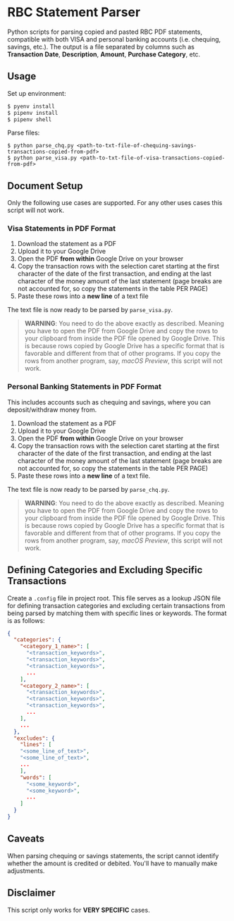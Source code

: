 # RBC Statement Parser

Python scripts for parsing copied and pasted RBC PDF statements, compatible with both VISA and personal banking accounts (i.e. chequing, savings, etc.). The output is a file separated by columns such as **Transaction Date**, **Description**, **Amount**, **Purchase Category**, etc.

## Usage

Set up environment:

```sh
$ pyenv install
$ pipenv install
$ pipenv shell
```

Parse files:

```
$ python parse_chq.py <path-to-txt-file-of-chequing-savings-transactions-copied-from-pdf>
$ python parse_visa.py <path-to-txt-file-of-visa-transactions-copied-from-pdf>
```

## Document Setup

Only the following use cases are supported. For any other uses cases this script will not work.

### Visa Statements in PDF Format

1. Download the statement as a PDF
2. Upload it to your Google Drive
3. Open the PDF **from within** Google Drive on your browser
4. Copy the transaction rows with the selection caret starting at the first character of the date of the first transaction, and ending at the last character of the money amount of the last statement (page breaks are not accounted for, so copy the statements in the table PER PAGE)
5. Paste these rows into a **new line** of a text file

The text file is now ready to be parsed by `parse_visa.py`.

> **WARNING**: You need to do the above exactly as described. Meaning you have to open the PDF from Google Drive and copy the rows to your clipboard from inside the PDF file opened by Google Drive. This is because rows copied by Google Drive has a specific format that is favorable and different from that of other programs. If you copy the rows from another program, say, _macOS Preview_, this script will not work.

### Personal Banking Statements in PDF Format

This includes accounts such as chequing and savings, where you can deposit/withdraw money from.

1. Download the statement as a PDF
2. Upload it to your Google Drive
3. Open the PDF **from within** Google Drive on your browser
4. Copy the transaction rows with the selection caret starting at the first character of the date of the first transaction, and ending at the last character of the money amount of the last statement (page breaks are not accounted for, so copy the statements in the table PER PAGE)
5. Paste these rows into a **new line** of a text file.

The text file is now ready to be parsed by `parse_chq.py`.

> **WARNING**: You need to do the above exactly as described. Meaning you have to open the PDF from Google Drive and copy the rows to your clipboard from inside the PDF file opened by Google Drive. This is because rows copied by Google Drive has a specific format that is favorable and different from that of other programs. If you copy the rows from another program, say, _macOS Preview_, this script will not work.

## Defining Categories and Excluding Specific Transactions

Create a `.config` file in project root. This file serves as a lookup JSON file for defining transaction categories and excluding certain transactions from being parsed by matching them with specific lines or keywords. The format is as follows:

```json
{
  "categories": {
    "<category_1_name>": [
      "<transaction_keywords>",
      "<transaction_keywords>",
      "<transaction_keywords>",
      ...
    ],
    "<category_2_name>": [
      "<transaction_keywords>",
      "<transaction_keywords>",
      "<transaction_keywords>",
      ...
    ],
    ...
  },
  "excludes": {
    "lines": [
    "<some_line_of_text>",
    "<some_line_of_text>",
    ...
    ],
    "words": [
      "<some_keyword>",
      "<some_keyword>",
      ...
    ]
  }
}
```

## Caveats

When parsing chequing or savings statements, the script cannot identify whether the amount is credited or debited. You'll have to manually make adjustments.

## Disclaimer

This script only works for **VERY SPECIFIC** cases.
